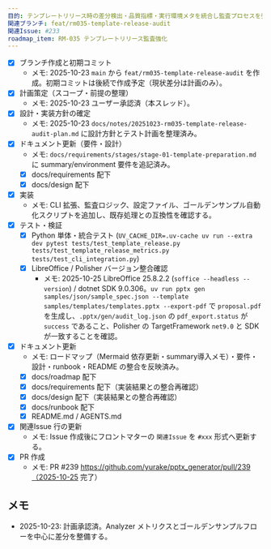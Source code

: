 ```yaml
---
目的: テンプレートリリース時の差分検出・品質指標・実行環境メタを統合し監査プロセスを強化する
関連ブランチ: feat/rm035-template-release-audit
関連Issue: #233
roadmap_item: RM-035 テンプレートリリース監査強化
---
```


- [x] ブランチ作成と初期コミット
  - メモ: 2025-10-23 `main` から `feat/rm035-template-release-audit` を作成。初期コミットは後続で作成予定（現状差分は計画のみ）。
- [x] 計画策定（スコープ・前提の整理）
  - メモ: 2025-10-23 ユーザー承認済（本スレッド）。
- [x] 設計・実装方針の確定
  - メモ: 2025-10-23 `docs/notes/20251023-rm035-template-release-audit-plan.md` に設計方針とテスト計画を整理済み。
- [x] ドキュメント更新（要件・設計）
  - メモ: `docs/requirements/stages/stage-01-template-preparation.md` に summary/environment 要件を追記済み。
  - [x] docs/requirements 配下
  - [x] docs/design 配下
- [x] 実装
  - メモ: CLI 拡張、監査ロジック、設定ファイル、ゴールデンサンプル自動化スクリプトを追加し、既存処理との互換性を確認する。
- [x] テスト・検証
  - [x] Python 単体・統合テスト (`UV_CACHE_DIR=.uv-cache uv run --extra dev pytest tests/test_template_release.py tests/test_template_release_metrics.py tests/test_cli_integration.py`)
  - [x] LibreOffice / Polisher バージョン整合確認
    - メモ: 2025-10-25 LibreOffice 25.8.2.2 (`soffice --headless --version`) / dotnet SDK 9.0.306。`uv run pptx gen samples/json/sample_spec.json --template samples/templates/templates.pptx --export-pdf` で `proposal.pdf` を生成し、`.pptx/gen/audit_log.json` の `pdf_export.status` が `success` であること、Polisher の TargetFramework `net9.0` と SDK が一致することを確認。
- [x] ドキュメント更新
  - メモ: ロードマップ（Mermaid 依存更新・summary導入メモ）・要件・設計・runbook・README の整合を反映済み。
  - [x] docs/roadmap 配下
  - [x] docs/requirements 配下（実装結果との整合再確認）
  - [x] docs/design 配下（実装結果との整合再確認）
  - [x] docs/runbook 配下
  - [x] README.md / AGENTS.md
- [x] 関連Issue 行の更新
  - メモ: Issue 作成後にフロントマターの `関連Issue` を `#xxx` 形式へ更新する。
- [x] PR 作成
  - メモ: PR #239 https://github.com/yurake/pptx_generator/pull/239（2025-10-25 完了）

## メモ
- 2025-10-23: 計画承認済。Analyzer メトリクスとゴールデンサンプルフローを中心に差分を整備する。
